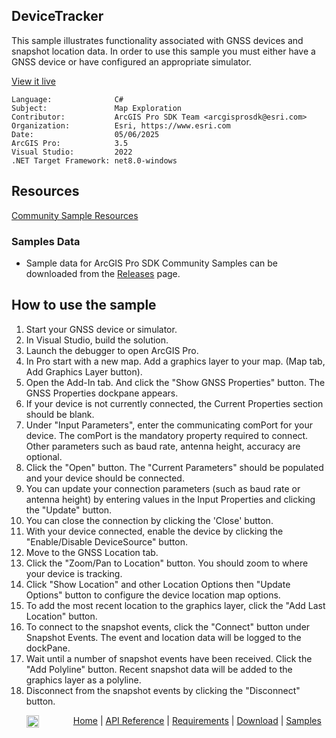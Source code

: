 ## DeviceTracker

<!-- TODO: Write a brief abstract explaining this sample -->
This sample illustrates functionality associated with GNSS devices and snapshot location data. In order to use this sample you must either have a GNSS device or have configured an appropriate simulator.   
  


<a href="https://pro.arcgis.com/en/pro-app/sdk/" target="_blank">View it live</a>

<!-- TODO: Fill this section below with metadata about this sample-->
```
Language:              C#
Subject:               Map Exploration
Contributor:           ArcGIS Pro SDK Team <arcgisprosdk@esri.com>
Organization:          Esri, https://www.esri.com
Date:                  05/06/2025
ArcGIS Pro:            3.5
Visual Studio:         2022
.NET Target Framework: net8.0-windows
```

## Resources

[Community Sample Resources](https://github.com/Esri/arcgis-pro-sdk-community-samples#resources)

### Samples Data

* Sample data for ArcGIS Pro SDK Community Samples can be downloaded from the [Releases](https://github.com/Esri/arcgis-pro-sdk-community-samples/releases) page.  

## How to use the sample
<!-- TODO: Explain how this sample can be used. To use images in this section, create the image file in your sample project's screenshots folder. Use relative url to link to this image using this syntax: ![My sample Image](FacePage/SampleImage.png) -->
1. Start your GNSS device or simulator.
2. In Visual Studio, build the solution.  
3. Launch the debugger to open ArcGIS Pro.  
4. In Pro start with a new map.  Add a graphics layer to your map. (Map tab, Add Graphics Layer button).   
5. Open the Add-In tab. And click the "Show GNSS Properties" button. The GNSS Properties dockpane appears.   
6. If your device is not currently connected, the Current Properties section should be blank.   
7. Under "Input Parameters", enter the communicating comPort for your device. The comPort is the mandatory property required to connect. Other parameters such as baud rate, antenna height, accuracy are optional.    
8. Click the "Open" button. The "Current Parameters" should be populated and your device should be connected.  
9. You can update your connection parameters (such as baud rate or antenna height) by entering values in the Input Properties and clicking the "Update" button.  
10. You can close the connection by clicking the 'Close' button.   
11. With your device connected, enable the device by clicking the "Enable/Disable DeviceSource" button.   
12. Move to the GNSS Location tab.   
13. Click the "Zoom/Pan to Location" button.  You should zoom to where your device is tracking.   
14. Click "Show Location" and other Location Options then "Update Options" button to configure the device location map options.   
15. To add the most recent location to the graphics layer, click the "Add Last Location" button.   
16. To connect to the snapshot events, click the "Connect" button under Snapshot Events.  The event and location data will be logged to the dockPane.   
17. Wait until a number of snapshot events have been received.  Click the "Add Polyline" button.  Recent snapshot data will be added to the graphics layer as a polyline.   
18. Disconnect from the snapshot events by clicking the "Disconnect" button.   
  

<!-- End -->

&nbsp;&nbsp;&nbsp;&nbsp;&nbsp;&nbsp;<img src="https://esri.github.io/arcgis-pro-sdk/images/ArcGISPro.png"  alt="ArcGIS Pro SDK for Microsoft .NET Framework" height = "20" width = "20" align="top"  >
&nbsp;&nbsp;&nbsp;&nbsp;&nbsp;&nbsp;&nbsp;&nbsp;&nbsp;&nbsp;&nbsp;&nbsp;
[Home](https://github.com/Esri/arcgis-pro-sdk/wiki) | <a href="https://pro.arcgis.com/en/pro-app/latest/sdk/api-reference" target="_blank">API Reference</a> | [Requirements](https://github.com/Esri/arcgis-pro-sdk/wiki#requirements) | [Download](https://github.com/Esri/arcgis-pro-sdk/wiki#installing-arcgis-pro-sdk-for-net) | <a href="https://github.com/esri/arcgis-pro-sdk-community-samples" target="_blank">Samples</a>

